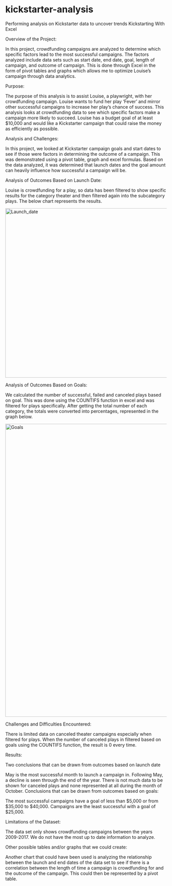 # kickstarter-analysis
Performing analysis on Kickstarter data to uncover trends
Kickstarting With Excel

Overview of the Project:

In this project, crowdfunding campaigns are analyzed to determine which specific factors lead to the most successful campaigns. The factors analyzed include data sets such as start date, end date, goal, length of campaign, and outcome of campaign. This is done through Excel in the form of pivot tables and graphs which allows me to optimize Louise’s campaign through data analytics.

Purpose:

The purpose of this analysis is to assist Louise, a playwright, with her crowdfunding campaign. Louise wants to fund her play ‘Fever’ and mirror other successful campaigns to increase her play’s chance of success. This analysis looks at crowdfunding data to see which specific factors make a campaign more likely to succeed. Louise has a budget goal of at least $10,000 and would like a Kickstarter campaign that could raise the money as efficiently as possible.

Analysis and Challenges:

In this project, we looked at Kickstarter campaign goals and start dates to see if those were factors in determining the outcome of a campaign. This was demonstrated using a pivot table, graph and excel formulas. Based on the data analyzed, it was determined that launch dates and the goal amount can heavily influence how successful a campaign will be.

Analysis of Outcomes Based on Launch Date:

Louise is crowdfunding for a play, so data has been filtered to show specific results for the category theater and then filtered again into the subcategory plays. The below chart represents the results.

<img width="529" alt="Launch_date" src="https://user-images.githubusercontent.com/100978922/158491541-372c7f1f-44f5-40d9-b309-aee2a4646700.png">

Analysis of Outcomes Based on Goals:

We calculated the number of successful, failed and canceled plays based on goal. This was done using the COUNTIFS function in excel and was filtered for plays specifically. After getting the total number of each category, the totals were converted into percentages, represented in the graph below.

<img width="915" alt="Goals" src="https://user-images.githubusercontent.com/100978922/158491558-f3c86c6f-5e80-4292-905f-a31a069a2817.png">

Challenges and Difficulties Encountered:

There is limited data on canceled theater campaigns especially when filtered for plays. When the number of canceled plays in filtered based on goals using the COUNTIFS function, the result is 0 every time.

Results:

Two conclusions that can be drawn from outcomes based on launch date

May is the most successful month to launch a campaign in. Following May, a decline is seen through the end of the year.
There is not much data to be shown for canceled plays and none represented at all during the month of October.
Conclusions that can be drawn from outcomes based on goals:

The most successful campaigns have a goal of less than $5,000 or from $35,000 to $40,000.
Campaigns are the least successful with a goal of $25,000.

Limitations of the Dataset:

The data set only shows crowdfunding campaigns between the years 2009-2017. We do not have the most up to date information to analyze.

Other possible tables and/or graphs that we could create:

Another chart that could have been used is analyzing the relationship between the launch and end dates of the data set to see if there is a correlation between the length of time a campaign is crowdfunding for and the outcome of the campaign. This could then be represented by a pivot table.
